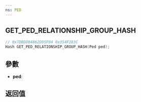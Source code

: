 ```yaml
---
ns: PED
---
```

## GET_PED_RELATIONSHIP_GROUP_HASH

```c
// 0x7DBDD04862D95F04 0x354F283C
Hash GET_PED_RELATIONSHIP_GROUP_HASH(Ped ped);
```


## 參數
* **ped**: 

## 返回值
